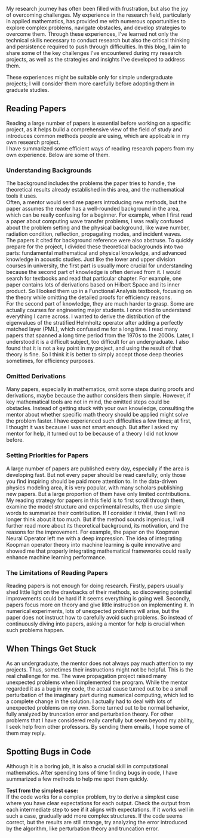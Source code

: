 My research journey has often been filled with frustration, but also the joy of overcoming challenges. My experience in the research field, particularly in applied mathematics, has provided me with numerous opportunities to explore complex problems, navigate obstacles, and develop strategies to overcome them. Through these experiences, I've learned not only the technical skills necessary to conduct research but also the critical thinking and persistence required to push through difficulties. In this blog, I aim to share some of the key challenges I've encountered during my research projects, as well as the strategies and insights I've developed to address them.

These experiences might be suitable only for simple undergraduate projects; I will consider them more carefully before adopting them in graduate studies.

## Reading Papers
Reading a large number of papers is essential before working on a specific project, as it helps build a comprehensive view of the field of study and introduces common methods people are using, which are applicable in my own research project.  
I have summarized some efficient ways of reading research papers from my own experience. Below are some of them.

### Understanding Backgrounds
The background includes the problems the paper tries to handle, the theoretical results already established in this area, and the mathematical tools it uses.  
Often, a mentor would send me papers introducing new methods, but the paper assumes the reader has a well-rounded background in the area, which can be really confusing for a beginner. For example, when I first read a paper about computing wave transfer problems, I was really confused about the problem setting and the physical background, like wave number, radiation condition, reflection, propagating modes, and incident waves.  
The papers it cited for background reference were also abstruse. To quickly prepare for the project, I divided these theoretical backgrounds into two parts: fundamental mathematical and physical knowledge, and advanced knowledge in acoustic studies. Just like the lower and upper division courses in university, the first part is usually more crucial for understanding because the second part of knowledge is often derived from it. I would search for textbooks and read that particular chapter. For example, one paper contains lots of derivations based on Hilbert Space and its inner product. So I looked them up in a Functional Analysis textbook, focusing on the theory while omitting the detailed proofs for efficiency reasons.  
For the second part of knowledge, they are much harder to grasp. Some are actually courses for engineering major students. I once tried to understand everything I came across. I wanted to derive the distribution of the eigenvalues of the stratified Helmholtz operator after adding a perfectly matched layer (PML), which confused me for a long time. I read many papers that spanned a long time period from the 1970s to the 2000s. Later, I understood it is a difficult subject, too difficult for an undergraduate. I also found that it is not a key point in my project, and using the result of that theory is fine. So I think it is better to simply accept those deep theories sometimes, for efficiency purposes.

### Omitted Derivations
Many papers, especially in mathematics, omit some steps during proofs and derivations, maybe because the author considers them simple. However, if key mathematical tools are not in mind, the omitted steps could be obstacles. Instead of getting stuck with your own knowledge, consulting the mentor about whether specific math theory should be applied might solve the problem faster. I have experienced such difficulties a few times; at first, I thought it was because I was not smart enough. But after I asked my mentor for help, it turned out to be because of a theory I did not know before.

### Setting Priorities for Papers
A large number of papers are published every day, especially if the area is developing fast. But not every paper should be read carefully; only those you find inspiring should be paid more attention to. In the data-driven physics modeling area, it is very popular, with many scholars publishing new papers. But a large proportion of them have only limited contributions. My reading strategy for papers in this field is to first scroll through them, examine the model structure and experimental results, then use simple words to summarize their contribution. If I consider it trivial, then I will no longer think about it too much. But if the method sounds ingenious, I will further read more about its theoretical background, its motivation, and the reasons for the improvement. For example, the paper on the Koopman Neural Operator left me with a deep impression. The idea of integrating Koopman operator theory into machine learning is quite innovative and showed me that properly integrating mathematical frameworks could really enhance machine learning performance.

### The Limitations of Reading Papers
Reading papers is not enough for doing research. Firstly, papers usually shed little light on the drawbacks of their methods, so discovering potential improvements could be hard if it seems everything is going well. Secondly, papers focus more on theory and give little instruction on implementing it. In numerical experiments, lots of unexpected problems will arise, but the paper does not instruct how to carefully avoid such problems. So instead of continuously diving into papers, asking a mentor for help is crucial when such problems happen.

## When Things Get Stuck
As an undergraduate, the mentor does not always pay much attention to my projects. Thus, sometimes their instructions might not be helpful. This is the real challenge for me. The wave propagation project raised many unexpected problems when I implemented the program. While the mentor regarded it as a bug in my code, the actual cause turned out to be a small perturbation of the imaginary part during numerical computing, which led to a complete change in the solution. I actually had to deal with lots of unexpected problems on my own. Some turned out to be normal behavior, fully analyzed by truncation error and perturbation theory. For other problems that I have considered really carefully but seem beyond my ability, I seek help from other professors. By sending them emails, I hope some of them may reply.

## Spotting Bugs in Code
Although it is a boring job, it is also a crucial skill in computational mathematics. After spending tons of time finding bugs in code, I have summarized a few methods to help me spot them quickly.

**Test from the simplest case:**  
If the code works for a complex problem, try to derive a simplest case where you have clear expectations for each output. Check the output from each intermediate step to see if it aligns with expectations. If it works well in such a case, gradually add more complex structures. If the code seems correct, but the results are still strange, try analyzing the error introduced by the algorithm, like perturbation theory and truncation error.

